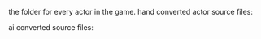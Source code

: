 the folder for every actor in the game.
hand converted actor source files:

ai converted source files:
